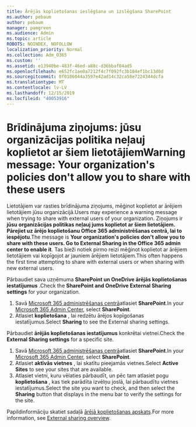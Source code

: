 ```yaml
---
title: Ārējās koplietošanas ieslēgšana un izslēgšana SharePoint
ms.author: pebaum
author: pebaum
manager: pamgreen
ms.audience: Admin
ms.topic: article
ROBOTS: NOINDEX, NOFOLLOW
localization_priority: Normal
ms.collection: Adm_O365
ms.custom: ''
ms.assetid: e13940be-483f-46ed-a88c-d36bbaf04ad5
ms.openlocfilehash: e652fc1ae0a7212f4c7f092fc3b184ef1bc13d0d
ms.sourcegitcommit: 0f0186044a3597e42ad14c32ca58e7224344dcfa
ms.translationtype: MT
ms.contentlocale: lv-LV
ms.lasthandoff: 12/15/2019
ms.locfileid: "40053916"
---
```

# <a name="warning-message-your-organizations-policies-dont-allow-you-to-share-with-these-users"></a><span data-ttu-id="b7c92-102">Brīdinājuma ziņojums: jūsu organizācijas politika neļauj koplietot ar šiem lietotājiem</span><span class="sxs-lookup"><span data-stu-id="b7c92-102">Warning message: Your organization's policies don't allow you to share with these users</span></span>

<span data-ttu-id="b7c92-103">Lietotājiem var rasties brīdinājuma ziņojums, mēģinot koplietot ar ārējiem lietotājiem jūsu organizācijā.</span><span class="sxs-lookup"><span data-stu-id="b7c92-103">Users may experience a warning message when trying to share with external users of your organization.</span></span> <span data-ttu-id="b7c92-104">Ziņojums ir **jūsu organizācijas politikas neļauj jums koplietot ar šiem lietotājiem. Pārejiet uz ārējo koplietošanu Office 365 administrēšanas centrā, lai to iespējotu**.</span><span class="sxs-lookup"><span data-stu-id="b7c92-104">The message is **Your organization's policies don't allow you to share with these users. Go to External Sharing in the Office 365 admin center to enable it**.</span></span> <span data-ttu-id="b7c92-105">Tas bieži notiek pirmo reizi mēģinot koplietot ar ārējiem lietotājiem vai kopīgojot ar jauniem ārējiem lietotājiem.</span><span class="sxs-lookup"><span data-stu-id="b7c92-105">This often happens the first time attempting to share with external users or when sharing with new external users.</span></span>

<span data-ttu-id="b7c92-106">Pārbaudiet sava uzņēmuma **SharePoint un OneDrive ārējās koplietošanas iestatījumus** .</span><span class="sxs-lookup"><span data-stu-id="b7c92-106">Check the **SharePoint and OneDrive External Sharing settings** for your organization.</span></span>

1. <span data-ttu-id="b7c92-107">Savā [Microsoft 365 administrēšanas centrā](https://admin.microsoft.com/AdminPortal/Home#/homepage">https://admin.microsoft.com/)atlasiet **SharePoint**.</span><span class="sxs-lookup"><span data-stu-id="b7c92-107">In your [Microsoft 365 Admin Center](https://admin.microsoft.com/AdminPortal/Home#/homepage">https://admin.microsoft.com/), select **SharePoint**.</span></span>
3. <span data-ttu-id="b7c92-108">Atlasiet **koplietošana** , lai redzētu ārējos kopīgošanas iestatījumus.</span><span class="sxs-lookup"><span data-stu-id="b7c92-108">Select **Sharing** to see the External sharing settings.</span></span>

<span data-ttu-id="b7c92-109">Pārbaudiet **ārējās koplietošanas iestatījumus** konkrētai vietnei.</span><span class="sxs-lookup"><span data-stu-id="b7c92-109">Check the **External Sharing settings** for a specific site.</span></span>

1. <span data-ttu-id="b7c92-110">Savā [Microsoft 365 administrēšanas centrā](https://admin.microsoft.com/AdminPortal/Home#/homepage">https://admin.microsoft.com/)atlasiet **SharePoint**.</span><span class="sxs-lookup"><span data-stu-id="b7c92-110">In your [Microsoft 365 Admin Center](https://admin.microsoft.com/AdminPortal/Home#/homepage">https://admin.microsoft.com/), select **SharePoint**.</span></span>
2. <span data-ttu-id="b7c92-111">Atlasiet **aktīvās vietnes** , lai skatītu pieejamās vietnes.</span><span class="sxs-lookup"><span data-stu-id="b7c92-111">Select **Active Sites** to see your sites that are available.</span></span>
3. <span data-ttu-id="b7c92-112">Atlasiet vietni, kuru vēlaties pārbaudīt, un pēc tam atlasiet pogu **koplietošana** , kas tiek parādīta izvēlņu joslā, lai pārbaudītu vietnes iestatījumus.</span><span class="sxs-lookup"><span data-stu-id="b7c92-112">Select the site you want to check, and then select the **Sharing** button that displays in the menu bar to verify the settings for the site.</span></span>

<span data-ttu-id="b7c92-113">Papildinformāciju skatiet sadaļā [ārējā koplietošanas apskats](https://docs.microsoft.com/sharepoint/external-sharing-overview).</span><span class="sxs-lookup"><span data-stu-id="b7c92-113">For more information, see [External sharing overview](https://docs.microsoft.com/sharepoint/external-sharing-overview).</span></span>